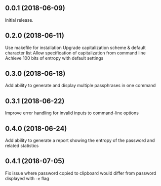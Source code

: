 ## 0.0.1 (2018-06-09)
Initial release.

## 0.2.0 (2018-06-11)
Use makefile for installation
Upgrade capitalization scheme & default character list
Allow specification of capitalization from command line
Achieve 100 bits of entropy with default settings

## 0.3.0 (2018-06-18)
Add ability to generate and display multiple passphrases in one command

## 0.3.1 (2018-06-22)
Improve error handling for invalid inputs to command-line options

## 0.4.0 (2018-06-24)
Add ability to generate a report showing the entropy of the password and related statistics

## 0.4.1 (2018-07-05)
Fix issue where password copied to clipboard would differ from password displayed with `-e` flag
